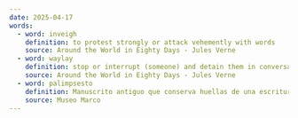 ```yaml
---
date: 2025-04-17
words:
  - word: inveigh
    definition: to protest strongly or attack vehemently with words
    source: Around the World in Eighty Days - Jules Verne
  - word: waylay
    definition: stop or interrupt (someone) and detain them in conversation or trouble them in some other way.
    source: Around the World in Eighty Days - Jules Verne
  - word: palimpsesto
    definition: Manuscrito antiguo que conserva huellas de una escritura anterior que fue borrada artificialmente.
    source: Museo Marco
---
```

